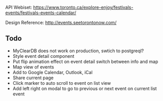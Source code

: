 API Webiset: https://www.toronto.ca/explore-enjoy/festivals-events/festivals-events-calendar/

Design Reference: http://events.seetorontonow.com/

## Todo
* MyClearDB does not work on production, swtich to postgreql?
* Style event detail component
* Put flip animation effect on event detail switch between info and map
* Map view of events
* Add to Google Calendar, Outlook, iCal
* Share current page
* Click marker to auto scroll to event on list view
* Add left right on modal to go to previous or next event on current list event